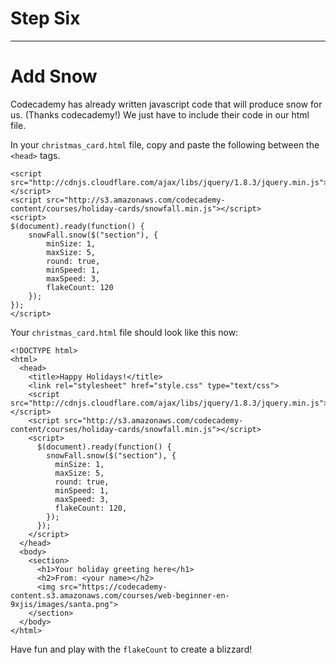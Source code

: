 # Step Six
---
# Add Snow

Codecademy has already written javascript code that will produce snow for us. (Thanks codecademy!) We just have to include their code in our html file.

In your `christmas_card.html` file, copy and paste the following between the `<head>` tags.
```
<script src="http://cdnjs.cloudflare.com/ajax/libs/jquery/1.8.3/jquery.min.js"></script>
<script src="http://s3.amazonaws.com/codecademy-content/courses/holiday-cards/snowfall.min.js"></script>
<script>
$(document).ready(function() {
    snowFall.snow($("section"), {
        minSize: 1,
        maxSize: 5,
        round: true,
        minSpeed: 1,
        maxSpeed: 3,
        flakeCount: 120
    });
});
</script>
```

Your `christmas_card.html` file should look like this now:
```
<!DOCTYPE html>
<html>
  <head>
    <title>Happy Holidays!</title>
    <link rel="stylesheet" href="style.css" type="text/css">
    <script src="http://cdnjs.cloudflare.com/ajax/libs/jquery/1.8.3/jquery.min.js"></script>
    <script src="http://s3.amazonaws.com/codecademy-content/courses/holiday-cards/snowfall.min.js"></script>
    <script>
      $(document).ready(function() {
        snowFall.snow($("section"), {
          minSize: 1,
          maxSize: 5,
          round: true,
          minSpeed: 1,
          maxSpeed: 3,
          flakeCount: 120,
        });
      });
    </script>
  </head>
  <body>
    <section>
      <h1>Your holiday greeting here</h1>
      <h2>From: <your name></h2>
      <img src="https://codecademy-content.s3.amazonaws.com/courses/web-beginner-en-9xjis/images/santa.png">
    </section>
  </body>
</html>
```

Have fun and play with the `flakeCount` to create a blizzard!
